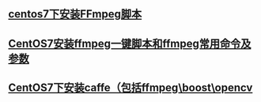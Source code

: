 ## [centos7下安装FFmpeg脚本](https://www.bnxb.com/linuxserver/27407.html)
## [CentOS7安装ffmpeg一键脚本和ffmpeg常用命令及参数](https://diannaobos.com/post/708.html)
## [CentOS7下安装caffe（包括ffmpeg\boost\opencv](https://www.cnblogs.com/sumoning/p/7126386.html)
